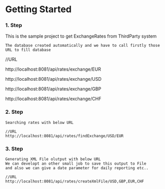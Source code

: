 # Getting Started

### 1. Step
   This is the sample project to get ExchangeRates from ThirdParty system

    The database created automatically and we have to call firstly those URL to fill database

   //URL

   http://localhost:8081/api/rates/exchange/EUR

   http://localhost:8081/api/rates/exchange/USD

   http://localhost:8081/api/rates/exchange/GBP

   http://localhost:8081/api/rates/exchange/CHF


### 2. Step
    Searching rates with below URL 

    //URL
    http://localhost:8081/api/rates/findExchange/USD/EUR

### 3. Step

    Generating XML File olutput with below URL
    We can developt an other small job to save this output to File 
    and also we can give a date parameter for daily reporting etc..

    //URL
    http://localhost:8081/api/rates/createXmlFile/USD,GBP,EUR,CHF
